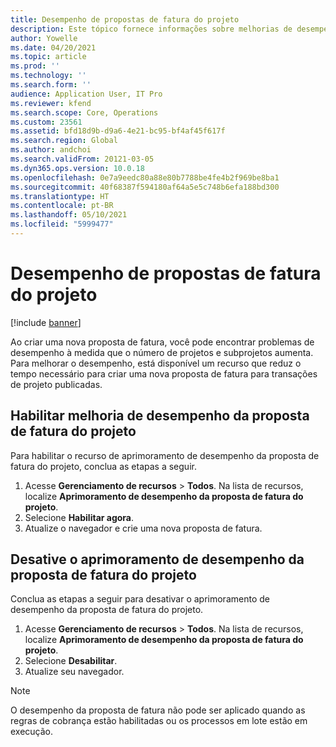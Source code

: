 ```yaml
---
title: Desempenho de propostas de fatura do projeto
description: Este tópico fornece informações sobre melhorias de desempenho para propostas de fatura do projeto.
author: Yowelle
ms.date: 04/20/2021
ms.topic: article
ms.prod: ''
ms.technology: ''
ms.search.form: ''
audience: Application User, IT Pro
ms.reviewer: kfend
ms.search.scope: Core, Operations
ms.custom: 23561
ms.assetid: bfd18d9b-d9a6-4e21-bc95-bf4af45f617f
ms.search.region: Global
ms.author: andchoi
ms.search.validFrom: 20121-03-05
ms.dyn365.ops.version: 10.0.18
ms.openlocfilehash: 0e7a9eedc80a88e80b7788be4fe4b2f969be8ba1
ms.sourcegitcommit: 40f68387f594180af64a5e5c748b6efa188bd300
ms.translationtype: HT
ms.contentlocale: pt-BR
ms.lasthandoff: 05/10/2021
ms.locfileid: "5999477"
---
```

# <a name="project-invoice-proposal-performance"></a>Desempenho de propostas de fatura do projeto

[!include [banner](../includes/banner.md)]

Ao criar uma nova proposta de fatura, você pode encontrar problemas de desempenho à medida que o número de projetos e subprojetos aumenta. Para melhorar o desempenho, está disponível um recurso que reduz o tempo necessário para criar uma nova proposta de fatura para transações de projeto publicadas.

## <a name="enable-project-invoice-proposal-performance-enhancement"></a>Habilitar melhoria de desempenho da proposta de fatura do projeto
Para habilitar o recurso de aprimoramento de desempenho da proposta de fatura do projeto, conclua as etapas a seguir.

1.  Acesse **Gerenciamento de recursos** > **Todos**. Na lista de recursos, localize **Aprimoramento de desempenho da proposta de fatura do projeto**.
2.  Selecione **Habilitar agora**.
3.  Atualize o navegador e crie uma nova proposta de fatura.

## <a name="turn-off-project-invoice-proposal-performance-enhancement"></a>Desative o aprimoramento de desempenho da proposta de fatura do projeto
Conclua as etapas a seguir para desativar o aprimoramento de desempenho da proposta de fatura do projeto.

1.  Acesse **Gerenciamento de recursos** > **Todos**. Na lista de recursos, localize **Aprimoramento de desempenho da proposta de fatura do projeto**.
2.  Selecione **Desabilitar**.
3.  Atualize seu navegador.

> [!NOTE]
> O desempenho da proposta de fatura não pode ser aplicado quando as regras de cobrança estão habilitadas ou os processos em lote estão em execução.
